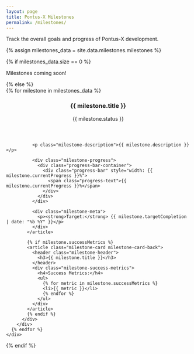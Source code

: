 ```yaml
---
layout: page
title: Pontus-X Milestones
permalink: /milestones/
---
```


<div class="milestones-page">
  <p class="intro">Track the overall goals and progress of Pontus-X development.</p>

  {% assign milestones_data = site.data.milestones.milestones %}

  {% if milestones_data.size == 0 %}
    <p class="no-content">Milestones coming soon!</p>
  {% else %}
    <div class="milestones-grid">
      {% for milestone in milestones_data %}
        <div class="milestone-card-container status-{{ milestone.status | replace: ' ', '-' }}{% if milestone.currentProgress >= 100 %} is-complete{% endif %}">
          <div class="milestone-card-inner">
            <article class="milestone-card milestone-card-front">
              <header class="milestone-header">
                <h3>{{ milestone.title }}</h3>
                <div class="milestone-badges">
                  <span class="status-badge">{{ milestone.status }}</span>
                </div>
              </header>

              <p class="milestone-description">{{ milestone.description }}</p>

              <div class="milestone-progress">
                <div class="progress-bar-container">
                  <div class="progress-bar" style="width: {{ milestone.currentProgress }}%">
                    <span class="progress-text">{{ milestone.currentProgress }}%</span>
                  </div>
                </div>
              </div>

              <div class="milestone-meta">
                <p><strong>Target:</strong> {{ milestone.targetCompletion | date: "%b %Y" }}</p>
              </div>
            </article>

            {% if milestone.successMetrics %}
            <article class="milestone-card milestone-card-back">
              <header class="milestone-header">
                <h3>{{ milestone.title }}</h3>
              </header>
              <div class="milestone-success-metrics">
                <h4>Success Metrics:</h4>
                <ul>
                  {% for metric in milestone.successMetrics %}
                  <li>{{ metric }}</li>
                  {% endfor %}
                </ul>
              </div>
            </article>
            {% endif %}
          </div>
        </div>
      {% endfor %}
    </div>
  {% endif %}
</div>
